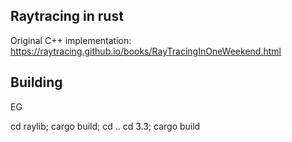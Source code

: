 ## Raytracing in rust

Original C++ implementation:
https://raytracing.github.io/books/RayTracingInOneWeekend.html

## Building

EG

cd raylib; cargo build; cd ..
cd 3.3; cargo build

